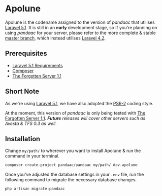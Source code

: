 # Apolune
Apolune is the codename assigned to the version of _pandaac_ that utilises [Laravel 5.1](http://laravel.com/docs/5.1/). It is still in an **early** development stage, so if you're planning on using _pandaac_ for your server, please refer to the more complete & stable [master branch](https://github.com/pandaac/pandaac), which instead utilises [Laravel 4.2](http://laravel.com/docs/4.2/).

## Prerequisites
* [Laravel 5.1 Requirements](http://laravel.com/docs/5.1/installation#installation)
* [Composer](https://getcomposer.org/)
* [The Forgotten Server 1.1](https://github.com/otland/forgottenserver/tree/1.1)

## Short Note
As we're using [Laravel 5.1](http://laravel.com/docs/5.1/), we have also adopted the [PSR-2](https://github.com/php-fig/fig-standards/blob/master/accepted/PSR-2-coding-style-guide.md) coding style.

At the moment, this version of _pandaac_ is only being tested with [The Forgotten Server 1.1](https://github.com/otland/forgottenserver/tree/1.1). _**Future** releases will cover other servers such as Avesta & TFS 0.3 as well._

## Installation
Change `my/path/` to wherever you want to install Apolune & run the command in your terminal.

```bash
composer create-project pandaac/pandaac my/path/ dev-apolune
```

Once you've adjusted the database settings in your `.env` file, run the following command to migrate the necessary database changes.
```bash
php artisan migrate:pandaac
```
